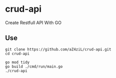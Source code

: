 # crud-api
Create Restfull API With GO

## Use

```
git clone https://github.com/aZ4ziL/crud-api.git
cd crud-api
```

```
go mod tidy
go build ./cmd/run/main.go
./crud-api
```